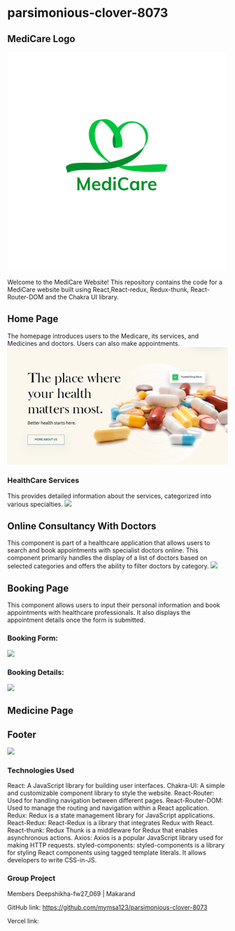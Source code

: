 # parsimonious-clover-8073

## MediCare Logo
<img src="/medicare/public/Images/MediCare.png" alt=""/>

Welcome to the MediCare Website! This repository contains the code for a MediCare website built using React,React-redux, Redux-thunk, React-Router-DOM and the Chakra UI library.

## Home Page

The homepage introduces users to the Medicare, its services, and Medicines and doctors. Users can also make appointments.
<img src="/medicare//public/Images/Home.png"/>
 
### HealthCare Services

This provides detailed information about the services, categorized into various specialties.
<img src="/medicare//public/Images/"/>

## Online Consultancy With Doctors

This component is part of a healthcare application that allows users to search and book appointments with specialist doctors online. This component primarily handles the display of a list of doctors based on selected categories and offers the ability to filter doctors by category.
<img src="/medicare//public/Images/"/>

## Booking Page

This component allows users to input their personal information and book appointments with healthcare professionals. It also displays the appointment details once the form is submitted.

### Booking Form:
<img src="/medicare//public/Images/"/>

### Booking Details:
<img src="/medicare//public/Images/"/>

## Medicine Page


## Footer
<img src="/medicare//public/Images/"/>


### Technologies Used
React: A JavaScript library for building user interfaces.
Chakra-UI: A simple and customizable component library to style the website.
React-Router: Used for handling navigation between different pages.
React-Router-DOM: Used to manage the routing and navigation within a React application.
Redux: Redux is a state management library for JavaScript applications.
React-Redux: React-Redux is a library that integrates Redux with React.
React-thunk: Redux Thunk is a middleware for Redux that enables asynchronous actions. 
Axios: Axios is a popular JavaScript library used for making HTTP requests.
styled-components: styled-components is a library for styling React components using tagged template literals. It allows developers to write CSS-in-JS.

### Group Project
Members Deepshikha-fw27_069 | Makarand

GitHub link: https://github.com/mymsa123/parsimonious-clover-8073

Vercel link: 
